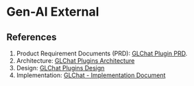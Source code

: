 # Gen-AI External

## References

1. Product Requirement Documents (PRD): [GLChat Plugin PRD](https://docs.google.com/document/d/1wdIuWeHvGbRbOXGKtjZtp5afaKGmfYnr9XApAN-u6hg/edit?usp=sharing).
2. Architecture: [GLChat Plugins Architecture](https://docs.google.com/document/d/1TTIEvPaErpSbe_0bJBaE94Eki0gR_ugdfN5i6Bz873k/edit?usp=sharing)
3. Design: [GLChat Plugins Design](https://docs.google.com/document/d/1E18zFEkepOnVWQp9QsFVTQeif7Lo2gWtRM2oclAEhsc/edit?usp=sharing)
4. Implementation: [GLChat - Implementation Document](https://docs.google.com/document/d/1rjG8Ebs_VvUzbB-C_TzMgBUHyCPtp6nWPKdc23X1TdY/edit?usp=sharing)
